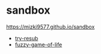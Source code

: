 # sandbox

<https://mizki9577.github.io/sandbox>

- [try-resub](./try-resub)
- [fuzzy-game-of-life](./fuzzy-game-of-life)

